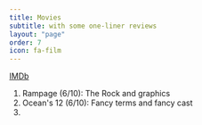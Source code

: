 ```yaml
---
title: Movies
subtitle: with some one-liner reviews
layout: "page"
order: 7
icon: fa-film
---
```


[IMDb](https://www.imdb.com/user/ur50536824/)
1. Rampage (6/10): The Rock and graphics
2. Ocean's 12 (6/10): Fancy terms and fancy cast
3. 